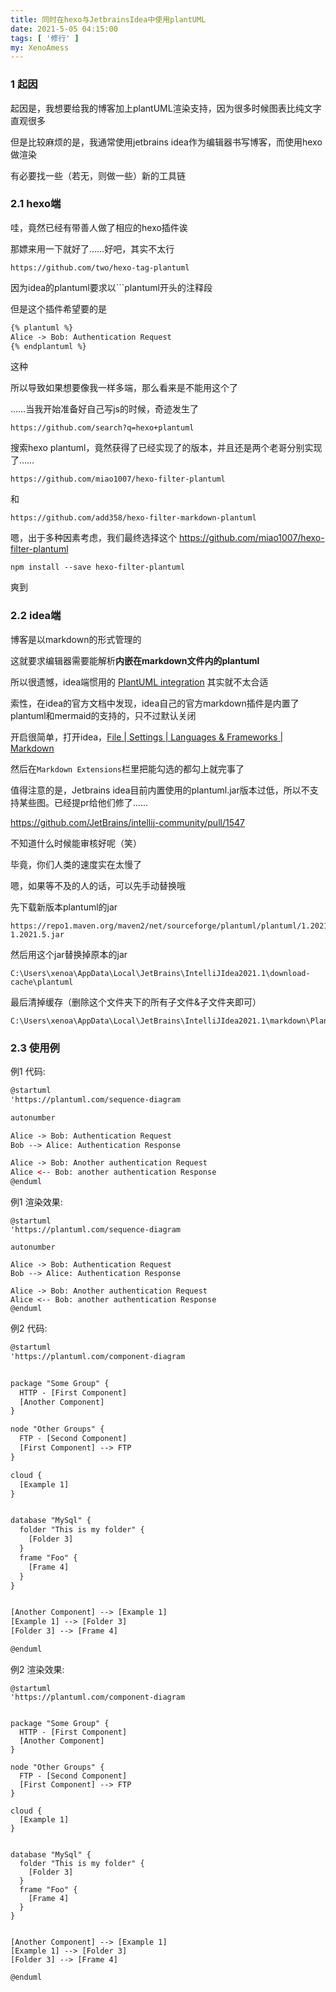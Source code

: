 ```yaml
---
title: 同时在hexo与JetbrainsIdea中使用plantUML
date: 2021-5-05 04:15:00
tags: [ '修行' ]
my: XenoAmess
---
```


### 1 起因

起因是，我想要给我的博客加上plantUML渲染支持，因为很多时候图表比纯文字直观很多

但是比较麻烦的是，我通常使用jetbrains idea作为编辑器书写博客，而使用hexo做渲染

有必要找一些（若无，则做一些）新的工具链

### 2.1 hexo端

哇，竟然已经有带善人做了相应的hexo插件诶

那嫖来用一下就好了……好吧，其实不太行

```http request
https://github.com/two/hexo-tag-plantuml
```

因为idea的plantuml要求以\`\`\`plantuml开头的注释段

但是这个插件希望要的是

```html
{% plantuml %}
Alice -> Bob: Authentication Request
{% endplantuml %}
```

这种

所以导致如果想要像我一样多端，那么看来是不能用这个了

……当我开始准备好自己写js的时候，奇迹发生了

```http request
https://github.com/search?q=hexo+plantuml
```

搜索hexo plantuml，竟然获得了已经实现了的版本，并且还是两个老哥分别实现了……

```http request
https://github.com/miao1007/hexo-filter-plantuml
```

和

```http request
https://github.com/add358/hexo-filter-markdown-plantuml
```

嗯，出于多种因素考虑，我们最终选择这个 https://github.com/miao1007/hexo-filter-plantuml

```shell
npm install --save hexo-filter-plantuml
```

爽到

### 2.2 idea端

博客是以markdown的形式管理的

这就要求编辑器需要能解析**内嵌在markdown文件内的plantuml**

所以很遗憾，idea端惯用的
[PlantUML integration](https://plugins.jetbrains.com/plugin/7017-plantuml-integration)
其实就不太合适

索性，在idea的官方文档中发现，idea自己的官方markdown插件是内置了plantuml和mermaid的支持的，只不过默认关闭

开启很简单，打开idea，[File | Settings | Languages & Frameworks | Markdown](jetbrains://idea/settings?name=Languages+%26+Frameworks--Markdown)

然后在`Markdown Extensions`栏里把能勾选的都勾上就完事了

值得注意的是，Jetbrains idea目前内置使用的plantuml.jar版本过低，所以不支持某些图。已经提pr给他们修了……

https://github.com/JetBrains/intellij-community/pull/1547

不知道什么时候能审核好呢（笑）

毕竟，你们人类的速度实在太慢了

嗯，如果等不及的人的话，可以先手动替换哦

先下载新版本plantuml的jar
```http request
https://repo1.maven.org/maven2/net/sourceforge/plantuml/plantuml/1.2021.5/plantuml-1.2021.5.jar
```

然后用这个jar替换掉原本的jar

```
C:\Users\xenoa\AppData\Local\JetBrains\IntelliJIdea2021.1\download-cache\plantuml
```

最后清掉缓存（删除这个文件夹下的所有子文件&子文件夹即可）

```
C:\Users\xenoa\AppData\Local\JetBrains\IntelliJIdea2021.1\markdown\PlantUMLCodeGeneratingProvider
```


### 2.3 使用例

例1 代码:

```html
@startuml
'https://plantuml.com/sequence-diagram

autonumber

Alice -> Bob: Authentication Request
Bob --> Alice: Authentication Response

Alice -> Bob: Another authentication Request
Alice <-- Bob: another authentication Response
@enduml
```

例1 渲染效果:

```plantuml
@startuml
'https://plantuml.com/sequence-diagram

autonumber

Alice -> Bob: Authentication Request
Bob --> Alice: Authentication Response

Alice -> Bob: Another authentication Request
Alice <-- Bob: another authentication Response
@enduml
```

例2 代码:

```html
@startuml
'https://plantuml.com/component-diagram


package "Some Group" {
  HTTP - [First Component]
  [Another Component]
}

node "Other Groups" {
  FTP - [Second Component]
  [First Component] --> FTP
}

cloud {
  [Example 1]
}


database "MySql" {
  folder "This is my folder" {
    [Folder 3]
  }
  frame "Foo" {
    [Frame 4]
  }
}


[Another Component] --> [Example 1]
[Example 1] --> [Folder 3]
[Folder 3] --> [Frame 4]

@enduml
```

例2 渲染效果:

```plantuml
@startuml
'https://plantuml.com/component-diagram


package "Some Group" {
  HTTP - [First Component]
  [Another Component]
}

node "Other Groups" {
  FTP - [Second Component]
  [First Component] --> FTP
}

cloud {
  [Example 1]
}


database "MySql" {
  folder "This is my folder" {
    [Folder 3]
  }
  frame "Foo" {
    [Frame 4]
  }
}


[Another Component] --> [Example 1]
[Example 1] --> [Folder 3]
[Folder 3] --> [Frame 4]

@enduml
```